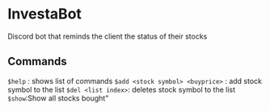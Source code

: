 # InvestaBot
Discord bot that reminds the client the status of their stocks

## Commands
`$help` : shows list of commands
`$add <stock symbol> <buyprice>` : add stock symbol to the list
`$del <list index>`: deletes stock symbol to the list
`$show`:Show all stocks bought"
